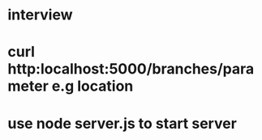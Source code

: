 # interview
#  curl http:localhost:5000/branches/parameter e.g location
# use node server.js to start server